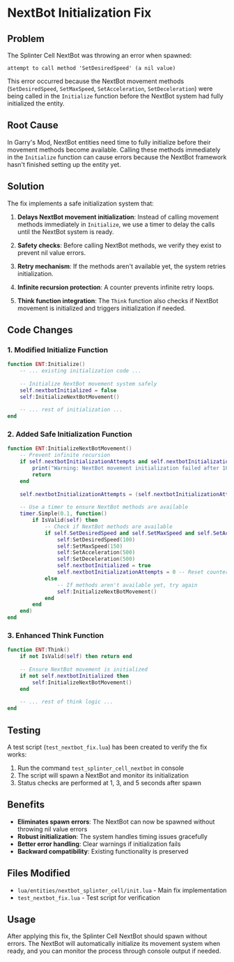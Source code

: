 # NextBot Initialization Fix

## Problem
The Splinter Cell NextBot was throwing an error when spawned:
```
attempt to call method 'SetDesiredSpeed' (a nil value)
```

This error occurred because the NextBot movement methods (`SetDesiredSpeed`, `SetMaxSpeed`, `SetAcceleration`, `SetDeceleration`) were being called in the `Initialize` function before the NextBot system had fully initialized the entity.

## Root Cause
In Garry's Mod, NextBot entities need time to fully initialize before their movement methods become available. Calling these methods immediately in the `Initialize` function can cause errors because the NextBot framework hasn't finished setting up the entity yet.

## Solution
The fix implements a safe initialization system that:

1. **Delays NextBot movement initialization**: Instead of calling movement methods immediately in `Initialize`, we use a timer to delay the calls until the NextBot system is ready.

2. **Safety checks**: Before calling NextBot methods, we verify they exist to prevent nil value errors.

3. **Retry mechanism**: If the methods aren't available yet, the system retries initialization.

4. **Infinite recursion protection**: A counter prevents infinite retry loops.

5. **Think function integration**: The `Think` function also checks if NextBot movement is initialized and triggers initialization if needed.

## Code Changes

### 1. Modified Initialize Function
```lua
function ENT:Initialize()
    -- ... existing initialization code ...
    
    -- Initialize NextBot movement system safely
    self.nextbotInitialized = false
    self:InitializeNextBotMovement()
    
    -- ... rest of initialization ...
end
```

### 2. Added Safe Initialization Function
```lua
function ENT:InitializeNextBotMovement()
    -- Prevent infinite recursion
    if self.nextbotInitializationAttempts and self.nextbotInitializationAttempts > 10 then
        print("Warning: NextBot movement initialization failed after 10 attempts")
        return
    end
    
    self.nextbotInitializationAttempts = (self.nextbotInitializationAttempts or 0) + 1
    
    -- Use a timer to ensure NextBot methods are available
    timer.Simple(0.1, function()
        if IsValid(self) then
            -- Check if NextBot methods are available
            if self.SetDesiredSpeed and self.SetMaxSpeed and self.SetAcceleration and self.SetDeceleration then
                self:SetDesiredSpeed(100)
                self:SetMaxSpeed(150)
                self:SetAcceleration(500)
                self:SetDeceleration(500)
                self.nextbotInitialized = true
                self.nextbotInitializationAttempts = 0 -- Reset counter on success
            else
                -- If methods aren't available yet, try again
                self:InitializeNextBotMovement()
            end
        end
    end)
end
```

### 3. Enhanced Think Function
```lua
function ENT:Think()
    if not IsValid(self) then return end
    
    -- Ensure NextBot movement is initialized
    if not self.nextbotInitialized then
        self:InitializeNextBotMovement()
    end
    
    -- ... rest of think logic ...
end
```

## Testing
A test script (`test_nextbot_fix.lua`) has been created to verify the fix works:

1. Run the command `test_splinter_cell_nextbot` in console
2. The script will spawn a NextBot and monitor its initialization
3. Status checks are performed at 1, 3, and 5 seconds after spawn

## Benefits
- **Eliminates spawn errors**: The NextBot can now be spawned without throwing nil value errors
- **Robust initialization**: The system handles timing issues gracefully
- **Better error handling**: Clear warnings if initialization fails
- **Backward compatibility**: Existing functionality is preserved

## Files Modified
- `lua/entities/nextbot_splinter_cell/init.lua` - Main fix implementation
- `test_nextbot_fix.lua` - Test script for verification

## Usage
After applying this fix, the Splinter Cell NextBot should spawn without errors. The NextBot will automatically initialize its movement system when ready, and you can monitor the process through console output if needed.
